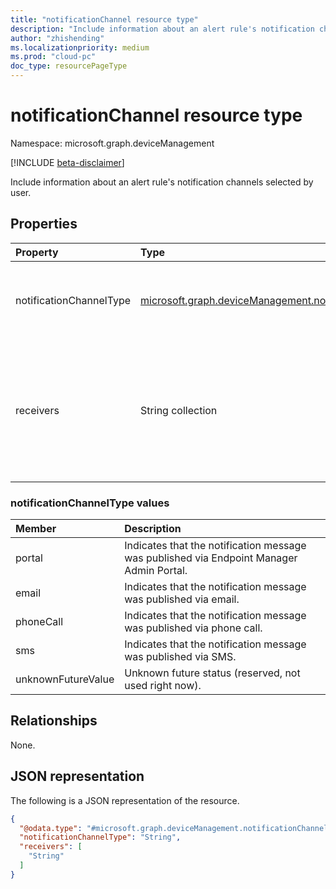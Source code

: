 ```yaml
---
title: "notificationChannel resource type"
description: "Include information about an alert rule's notification channels selected by user."
author: "zhishending"
ms.localizationpriority: medium
ms.prod: "cloud-pc"
doc_type: resourcePageType
---
```


# notificationChannel resource type

Namespace: microsoft.graph.deviceManagement

[!INCLUDE [beta-disclaimer](../../includes/beta-disclaimer.md)]

Include information about an alert rule's notification channels selected by user.

## Properties
|Property|Type|Description|
|:---|:---|:---|
|notificationChannelType|[microsoft.graph.deviceManagement.notificationChannelType](#notificationchanneltype-values)|Type of notification channel.The possible values are: `portal`, `email`, `phoneCall`, `sms`, `unknownFutureValue`.|
|receivers|String collection|Contact information of notification receivers, like email addresses. For portal notification, receivers can be left blank. For email notification, receivers consist of email addresses like foo@bar.com|

### notificationChannelType values 

|Member|Description|
|:---|:---|
|portal|Indicates that the notification message was published via Endpoint Manager Admin Portal.|
|email|Indicates that the notification message was published via email.|
|phoneCall|Indicates that the notification message was published via phone call.|
|sms|Indicates that the notification message was published via SMS.|
|unknownFutureValue|Unknown future status (reserved, not used right now).|

## Relationships
None.

## JSON representation
The following is a JSON representation of the resource.
<!-- {
  "blockType": "resource",
  "@odata.type": "microsoft.graph.deviceManagement.notificationChannel"
}
-->
``` json
{
  "@odata.type": "#microsoft.graph.deviceManagement.notificationChannel",
  "notificationChannelType": "String",
  "receivers": [
    "String"
  ]
}
```

<!--
{
  "type": "#page.annotation",
  "namespace": "microsoft.graph.deviceManagement"
}
-->